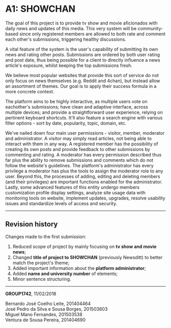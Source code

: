 # A1: SHOWCHAN

The goal of this project is to provide tv show and movie aficionados with daily news and updates of this media. This very system will be community-based since only registered members are allowed to both rate and comment each other's submissions, triggering healthy discussions.  

A vital feature of the system is the user's capability of submitting its own news and rating other posts. Submissions are ordered by both user rating and post date, thus being possible for a client to directly influence a news article's exposure, whilst keeping the top submissions fresh.

We believe most popular websites that provide this sort of service do not only focus on news themselves (e.g. Reddit and 4chan), but instead allow an assortment of themes. Our goal is to apply their success formula in a more concrete context.

The platform aims to be highly interactive, as multiple users vote on eachother's submissions; have clean and adaptive interface, across multiple devices; and provide a straightforward user experience, relying on pertinent keyboard shortcuts. It'll also feature a search engine with various filter options - sort by date, popularity, topic, domain, etc.

We've nailed down four main user permissions - visitor, member, moderator and administrator. A visitor may simply read articles, not being able to interact with them in any way. A registered member has the possibility of creating its own posts and provide feedback to other submissions by commenting and rating. A moderator has every permission described thus far plus the ability to remove submissions and comments which do not follow the website's guidelines. The platform's administrator has every privilege a moderator has plus the tools to assign the moderator role to any user. Beyond this, the processes of adding, editing and deleting members (and their privileges) are important functions enabled for the administrator. Lastly, some advanced features of this entity undergo members customization profile display settings, analyze site usage data with monitoring tools on website, implement updates, upgrades, resolve usability issues and standardize levels of access and security.

***
 
## Revision history
Changes made to the first submission:
1. Reduced scope of project by mainly focusing on **tv show and movie news**;
2. Changed **title of project to SHOWCHAN** (previously Newsditt) to better match the project's theme;
3. Added important information about the **platform administrator**;
4. Added **name and university number** of elements;
5. Minor sentence structuring.
 
***
 
**GROUP1742**, 11/02/2018  

Bernardo José Coelho Leite, 201404464  
José Pedro da Silva e Sousa Borges, 201503603  
Miguel Mano Fernandes, 201503538  
Ventura de Sousa Pereira, 201404690
